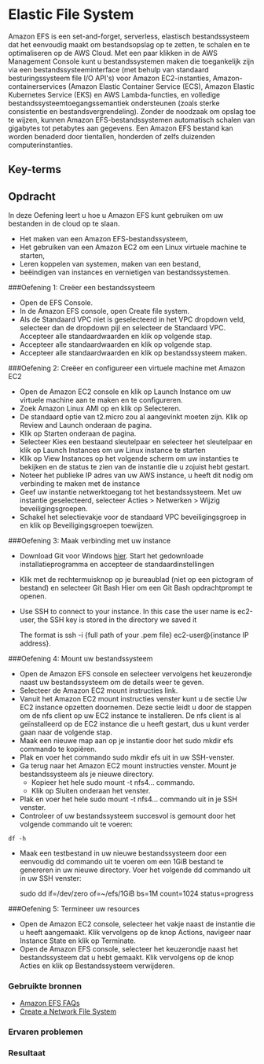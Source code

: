 # Elastic File System
Amazon EFS is een set-and-forget, serverless, elastisch bestandssysteem dat het eenvoudig maakt om bestandsopslag op te zetten, te schalen en te optimaliseren op de AWS Cloud. Met een paar klikken in de AWS Management Console kunt u bestandssystemen maken die toegankelijk zijn via een bestandssysteeminterface (met behulp van standaard besturingssysteem file I/O API's) voor Amazon EC2-instanties, Amazon-containerservices (Amazon Elastic Container Service (ECS), Amazon Elastic Kubernetes Service (EKS) en AWS Lambda-functies, en volledige bestandssysteemtoegangssemantiek ondersteunen (zoals sterke consistentie en bestandsvergrendeling).
Zonder de noodzaak om opslag toe te wijzen, kunnen Amazon EFS-bestandssystemen automatisch schalen van gigabytes tot petabytes aan gegevens. Een Amazon EFS bestand kan worden benaderd door tientallen, honderden of zelfs duizenden computerinstanties.
## Key-terms

## Opdracht

In deze Oefening leert u hoe u Amazon EFS kunt gebruiken om uw bestanden in de cloud op te slaan.
- Het maken van een Amazon EFS-bestandssysteem, 
- Het gebruiken van een Amazon EC2 om een Linux virtuele machine te starten, 
- Leren koppelen van systemen, maken van een bestand, 
- beëindigen van instances en vernietigen van bestandssystemen.

###Oefening 1: Creëer een bestandssysteem

- Open de EFS Console.
- In de Amazon EFS console, open Create file system.
- Als de Standaard VPC niet is geselecteerd in het VPC dropdown veld, selecteer dan de dropdown pijl en selecteer de Standaard VPC. Accepteer alle standaardwaarden en klik op volgende stap.
- Accepteer alle standaardwaarden en klik op volgende stap.
- Accepteer alle standaardwaarden en klik op bestandssysteem maken.

###Oefening 2: Creëer en configureer een virtuele machine met Amazon EC2

- Open de Amazon EC2 console en klik op Launch Instance om uw virtuele machine aan te maken en te configureren.
- Zoek Amazon Linux AMI op en klik op Selecteren.
- De standaard optie van t2.micro zou al aangevinkt moeten zijn. Klik op Review and Launch onderaan de pagina.
- Klik op Starten onderaan de pagina.
- Selecteer Kies een bestaand sleutelpaar en selecteer het sleutelpaar en klik op Launch Instances om uw Linux instance te starten
- Klik op View Instances op het volgende scherm om uw instanties te bekijken en de status te zien van de instantie die u zojuist hebt gestart.
- Noteer het publieke IP adres van uw AWS instance, u heeft dit nodig om verbinding te maken met de instance
- Geef uw instantie netwerktoegang tot het bestandssysteem. Met uw instantie geselecteerd, selecteer Acties > Netwerken > Wijzig beveiligingsgroepen.
- Schakel het selectievakje voor de standaard VPC beveiligingsgroep in en klik op Beveiligingsgroepen toewijzen.

###Oefening 3: Maak verbinding met uw instance

- Download Git voor Windows [hier](https://git-scm.com/download/win). Start het gedownloade installatieprogramma en accepteer de standaardinstellingen
- Klik met de rechtermuisknop op je bureaublad (niet op een pictogram of bestand) en selecteer Git Bash Hier om een Git Bash opdrachtprompt te openen.
- Use SSH to connect to your instance. In this case the user name is ec2-user, the SSH key is stored in the directory we saved it


    The format is ssh -i {full path of your .pem file} ec2-user@{instance IP address}.


###Oefening 4: Mount uw bestandssysteem

- Open de Amazon EFS console en selecteer vervolgens het keuzerondje naast uw bestandssysteem om de details weer te geven.
- Selecteer de Amazon EC2 mount instructies link.
- Vanuit het Amazon EC2 mount instructies venster kunt u de sectie Uw EC2 instance opzetten doornemen. Deze sectie leidt u door de stappen om de nfs client op uw EC2 instance te installeren. De nfs client is al geïnstalleerd op de EC2 instance die u heeft gestart, dus u kunt verder gaan naar de volgende stap.
- Maak een nieuwe map aan op je instantie door het sudo mkdir efs commando te kopiëren.
- Plak en voer het commando sudo mkdir efs uit in uw SSH-venster.
- Ga terug naar het Amazon EC2 mount instructies venster. Mount je bestandssysteem als je nieuwe directory.
  - Kopieer het hele sudo mount -t nfs4... commando. 
  - Klik op Sluiten onderaan het venster.
- Plak en voer het hele sudo mount -t nfs4... commando uit in je SSH venster.
- Controleer of uw bestandssysteem succesvol is gemount door het volgende commando uit te voeren: 

`df -h`

- Maak een testbestand in uw nieuwe bestandssysteem door een eenvoudig dd commando uit te voeren om een 1GiB bestand te genereren in uw nieuwe directory. Voer het volgende dd commando uit in uw SSH venster:


    sudo dd if=/dev/zero of=~/efs/1GiB bs=1M count=1024 status=progress

###Oefening 5: Termineer uw resources
- Open de Amazon EC2 console, selecteer het vakje naast de instantie die u heeft aangemaakt. Klik vervolgens op de knop Actions, navigeer naar Instance State en klik op Terminate.
- Open de Amazon EFS console, selecteer het keuzerondje naast het bestandssysteem dat u hebt gemaakt. Klik vervolgens op de knop Acties en klik op Bestandssysteem verwijderen.

### Gebruikte bronnen
- [Amazon EFS FAQs](https://aws.amazon.com/efs/faq/)
- [Create a Network File System](https://aws.amazon.com/getting-started/tutorials/create-network-file-system/)
### Ervaren problemen

### Resultaat
